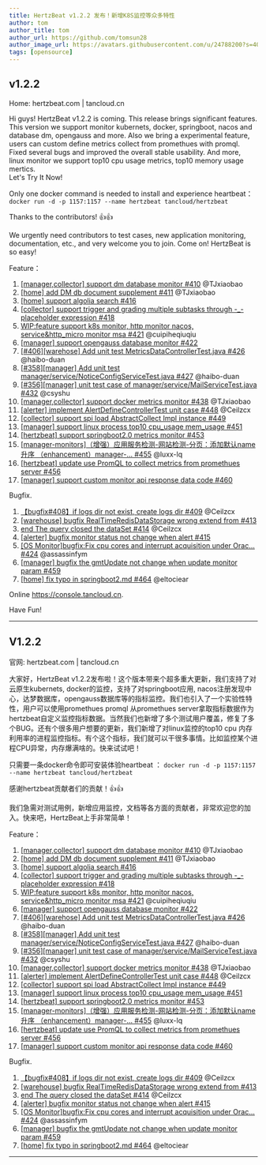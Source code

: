 ```yaml
---
title: HertzBeat v1.2.2 发布！新增K8S监控等众多特性   
author: tom  
author_title: tom   
author_url: https://github.com/tomsun28  
author_image_url: https://avatars.githubusercontent.com/u/24788200?s=400&v=4  
tags: [opensource]
---
```


## v1.2.2
Home: hertzbeat.com | tancloud.cn

Hi guys! HertzBeat v1.2.2 is coming. This release brings significant features. This version we support monitor kubernets, docker, springboot, nacos and database dm, opengauss and more. Also we bring a experimental feature, users can custom define metrics collect from promethues with promql. Fixed several bugs and improved the overall stable usability. And more, linux monitor we support top10 cpu usage metrics, top10 memory usage mertics.   
Let's Try It Now!

Only one docker command is needed to install and experience heartbeat：
`docker run -d -p 1157:1157 --name hertzbeat tancloud/hertzbeat`

Thanks to the contributors! 👍👍

We urgently need contributors to test cases, new application monitoring, documentation, etc., and very welcome you to join. Come on! HertzBeat is so easy!

Feature：

1. [[manager,collector] support dm database monitor #410](https://github.com/dromara/hertzbeat/pull/410) @TJxiaobao
2. [[home] add DM db document supplement #411](https://github.com/dromara/hertzbeat/pull/411) @TJxiaobao
3. [[home] support algolia search #416](https://github.com/dromara/hertzbeat/pull/416)
4. [[collector] support trigger and grading multiple subtasks through -_- placeholder expression #418](https://github.com/dromara/hertzbeat/pull/418)
5.  [WIP:feature support k8s monitor, http monitor nacos, service&http_micro monitor msa #421](https://github.com/dromara/hertzbeat/pull/421) @cuipiheqiuqiu
6.  [[manager] support opengauss database monitor #422](https://github.com/dromara/hertzbeat/pull/422)
6. [[#406][warehose] Add unit test MetricsDataControllerTest.java #426](https://github.com/dromara/hertzbeat/pull/426) @haibo-duan
8. [[#358][manager] Add unit test manager/service/NoticeConfigServiceTest.java #427](https://github.com/dromara/hertzbeat/pull/427) @haibo-duan
9. [[#356][manager] unit test case of manager/service/MailServiceTest.java #432](https://github.com/dromara/hertzbeat/pull/432) @csyshu
10. [[manager,collector] support docker metrics monitor #438](https://github.com/dromara/hertzbeat/pull/438) @TJxiaobao
11. [[alerter] implement AlertDefineControllerTest unit case #448](https://github.com/dromara/hertzbeat/pull/448) @Ceilzcx
12. [[collector] support spi load AbstractCollect Impl instance #449](https://github.com/dromara/hertzbeat/pull/449)
13. [[manager] support linux process top10 cpu_usage mem_usage #451](https://github.com/dromara/hertzbeat/pull/451)
14. [[hertzbeat] support springboot2.0 metrics monitor #453](https://github.com/dromara/hertzbeat/pull/453)
15. [[manager-monitors]（增强）应用服务检测-网站检测-分页：添加默认name升序 （enhancement）manager-… #455](https://github.com/dromara/hertzbeat/pull/455) @luxx-lq
16. [[hertzbeat] update use PromQL to collect metrics from promethues server #456](https://github.com/dromara/hertzbeat/pull/456)
17. [[manager] support custom monitor api response data code #460](https://github.com/dromara/hertzbeat/pull/460)


Bugfix.

1. [【bugfix#408】if logs dir not exist, create logs dir #409](https://github.com/dromara/hertzbeat/pull/409) @Ceilzcx
2. [[warehouse] bugfix RealTimeRedisDataStorage wrong extend from #413](https://github.com/dromara/hertzbeat/pull/413)
3. [end The query closed the dataSet #414](https://github.com/dromara/hertzbeat/pull/414) @Ceilzcx
4. [[alerter] bugfix monitor status not change when alert #415](https://github.com/dromara/hertzbeat/pull/415)
5. [[OS Monitor]bugfix:Fix cpu cores and interrupt acquisition under Orac… #424](https://github.com/dromara/hertzbeat/pull/424) @assassinfym
6. [[manager] bugfix the gmtUpdate not change when update monitor param #459](https://github.com/dromara/hertzbeat/pull/459)
7. [[home] fix typo in springboot2.md #464](https://github.com/dromara/hertzbeat/pull/464) @eltociear

Online https://console.tancloud.cn.

Have Fun!

----     

## V1.2.2
官网: hertzbeat.com | tancloud.cn

大家好，HertzBeat v1.2.2发布啦！这个版本带来个超多重大更新，我们支持了对云原生kubernets, docker的监控，支持了对springboot应用, nacos注册发现中心，达梦数据库，opengauss数据库等的指标监控。我们也引入了一个实验性特性，用户可以使用promethues promql 从promethues server拿取指标数据作为hertzbeat自定义监控指标数据。当然我们也新增了多个测试用户覆盖，修复了多个BUG。还有个很多用户想要的更新，我们新增了对linux监控的top10 cpu 内存利用率的进程监控指标。有个这个指标，我们就可以干很多事情。比如监控某个进程CPU异常，内存爆满啥的。快来试试吧！

只需要一条docker命令即可安装体验heartbeat ：
`docker run -d -p 1157:1157 --name hertzbeat tancloud/hertzbeat`

感谢hertzbeat贡献者们的贡献！👍👍

我们急需对测试用例，新增应用监控，文档等各方面的贡献者，非常欢迎您的加入。快来吧，HertzBeat上手非常简单！

Feature：

1. [[manager,collector] support dm database monitor #410](https://github.com/dromara/hertzbeat/pull/410) @TJxiaobao
2. [[home] add DM db document supplement #411](https://github.com/dromara/hertzbeat/pull/411) @TJxiaobao
3. [[home] support algolia search #416](https://github.com/dromara/hertzbeat/pull/416)
4. [[collector] support trigger and grading multiple subtasks through -_- placeholder expression #418](https://github.com/dromara/hertzbeat/pull/418)
5.  [WIP:feature support k8s monitor, http monitor nacos, service&http_micro monitor msa #421](https://github.com/dromara/hertzbeat/pull/421) @cuipiheqiuqiu
6.  [[manager] support opengauss database monitor #422](https://github.com/dromara/hertzbeat/pull/422)
6. [[#406][warehose] Add unit test MetricsDataControllerTest.java #426](https://github.com/dromara/hertzbeat/pull/426) @haibo-duan
8. [[#358][manager] Add unit test manager/service/NoticeConfigServiceTest.java #427](https://github.com/dromara/hertzbeat/pull/427) @haibo-duan
9. [[#356][manager] unit test case of manager/service/MailServiceTest.java #432](https://github.com/dromara/hertzbeat/pull/432) @csyshu
10. [[manager,collector] support docker metrics monitor #438](https://github.com/dromara/hertzbeat/pull/438) @TJxiaobao
11. [[alerter] implement AlertDefineControllerTest unit case #448](https://github.com/dromara/hertzbeat/pull/448) @Ceilzcx
12. [[collector] support spi load AbstractCollect Impl instance #449](https://github.com/dromara/hertzbeat/pull/449)
13. [[manager] support linux process top10 cpu_usage mem_usage #451](https://github.com/dromara/hertzbeat/pull/451)
14. [[hertzbeat] support springboot2.0 metrics monitor #453](https://github.com/dromara/hertzbeat/pull/453)
15. [[manager-monitors]（增强）应用服务检测-网站检测-分页：添加默认name升序 （enhancement）manager-… #455](https://github.com/dromara/hertzbeat/pull/455) @luxx-lq
16. [[hertzbeat] update use PromQL to collect metrics from promethues server #456](https://github.com/dromara/hertzbeat/pull/456)
17. [[manager] support custom monitor api response data code #460](https://github.com/dromara/hertzbeat/pull/460)


Bugfix.

1. [【bugfix#408】if logs dir not exist, create logs dir #409](https://github.com/dromara/hertzbeat/pull/409) @Ceilzcx
2. [[warehouse] bugfix RealTimeRedisDataStorage wrong extend from #413](https://github.com/dromara/hertzbeat/pull/413)
3. [end The query closed the dataSet #414](https://github.com/dromara/hertzbeat/pull/414) @Ceilzcx
4. [[alerter] bugfix monitor status not change when alert #415](https://github.com/dromara/hertzbeat/pull/415)
5. [[OS Monitor]bugfix:Fix cpu cores and interrupt acquisition under Orac… #424](https://github.com/dromara/hertzbeat/pull/424) @assassinfym
6. [[manager] bugfix the gmtUpdate not change when update monitor param #459](https://github.com/dromara/hertzbeat/pull/459)
7. [[home] fix typo in springboot2.md #464](https://github.com/dromara/hertzbeat/pull/464) @eltociear

----     
